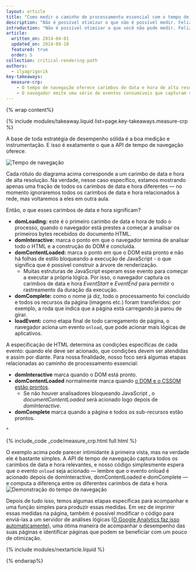 ```yaml
---
layout: article
title: "Como medir o caminho de processamento essencial com o tempo de navegação"
description: "Não é possível otimizar o que não é possível medir. Felizmente, a API de tempo de navegação oferece todas as ferramentas necessárias para medir cada etapa do caminho de processamento essencial."
introduction: "Não é possível otimizar o que você não pode medir. Felizmente, a API de tempo de navegação oferece todas as ferramentas necessárias para medir cada etapa do caminho de processamento essencial."
article:
  written_on: 2014-04-01
  updated_on: 2014-09-18
  featured: true
  order: 5
collection: critical-rendering-path
authors:
  - ilyagrigorik
key-takeaways:
  measure-crp:
    - O tempo de navegação oferece carimbos de data e hora de alta resolução para medir o CRP.
    - O navegador emite uma série de eventos consumíveis que capturam várias etapas do CRP.
---
```

{% wrap content%}

<style>
  img, video, object {
    max-width: 100%;
  }

  img.center {
    display: block;
    margin-left: auto;
    margin-right: auto;
  }
</style>

{% include modules/takeaway.liquid list=page.key-takeaways.measure-crp %}

A base de toda estratégia de desempenho sólida é a boa medição e instrumentação. E isso é exatamente o que a API de tempo de navegação oferece.

<img src="images/dom-navtiming.png" class="center" alt="Tempo de navegação">

Cada rótulo do diagrama acima corresponde a um carimbo de data e hora de alta resolução. Na verdade, nesse caso específico, estamos mostrando apenas uma fração de todos os carimbos de data e hora diferentes &mdash; no momento ignoraremos todos os carimbos de data e hora relacionados à rede, mas voltaremos a eles em outra aula.

Então, o que esses carimbos de data e hora significam?

* **domLoading:** este é o primeiro carimbo de data e hora de todo o processo, quando o navegador está prestes a começar a analisar os primeiros bytes recebidos do documento
  HTML.
* **domInteractive:** marca o ponto em que o navegador termina de analisar todo o HTML e a construção do DOM é concluída.
* **domContentLoaded:** marca o ponto em que o DOM está pronto e não há folhas de estilo bloqueando a execução de JavaScript - o que significa que é possível construir a árvore de renderização.
    * Muitas estruturas de JavaScript esperam esse evento para começar a executar a própria lógica. Por isso, o navegador captura os carimbos de data e hora _EventStart_ e _EventEnd_ para permitir o rastreamento da duração da execução.
* **domComplete:** como o nome já diz, todo o processamento foi concluído e todos os recursos da página (imagens etc.) foram transferidos: por exemplo, a roda que indica que a página está carregando já parou de girar.
* **loadEvent:** como etapa final de todo carregamento de página, o navegador aciona um evento `onload`, que pode acionar mais lógicas de aplicativos.

A especificação de HTML determina as condições específicas de cada evento: quando ele deve ser acionado, que condições devem ser atendidas e assim por diante. Para nossa finalidade, nosso foco será algumas etapas relacionadas ao caminho de processamento essencial:

* **domInteractive** marca quando o DOM está pronto.
* **domContentLoaded** normalmente marca quando [o DOM e o CSSOM estão prontos](http://calendar.perfplanet.com/2012/deciphering-the-critical-rendering-path/).
    * Se não houver analisadores bloqueando JavaScript , o _documentContentLoaded_ será acionado logo depois de _domInteractive_.
* **domComplete** marca quando a página e todos os sub-recursos estão prontos.

^

{% include_code _code/measure_crp.html full html %}

O exemplo acima pode parecer intimidante à primeira vista, mas na verdade ele é bastante simples. A API de tempo de navegação captura todos os carimbos de data e hora relevantes, e nosso código simplesmente espera que o evento `onload` seja acionado &mdash; lembre que o evento onload é acionado depois de domInteractive, domContentLoaded e domComplete &mdash; e computa a diferença entre os diferentes carimbos de data e hora.
<img src="images/device-navtiming-small.png" class="center" alt="Demonstração do tempo de navegação">

Depois de tudo isso, temos algumas etapas específicas para acompanhar e uma função simples para produzir essas medidas. Em vez de imprimir essas medidas na página, também é possível modificar o código para enviá-las a um servidor de análises lógicas ([O Google Analytics faz isso automaticamente](https://support.google.com/analytics/answer/1205784?hl=pt-BR)), uma ótima maneira de acompanhar o desempenho das suas páginas e identificar páginas que podem se beneficiar com um pouco de otimização.

{% include modules/nextarticle.liquid %}

{% endwrap%}

